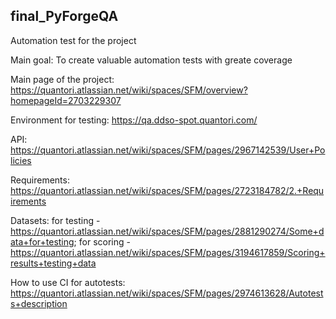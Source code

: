 ## final_PyForgeQA
Automation test for the project

Main goal: To create valuable automation tests with greate coverage

Main page of the project: https://quantori.atlassian.net/wiki/spaces/SFM/overview?homepageId=2703229307

Environment for testing:  https://qa.ddso-spot.quantori.com/

API: https://quantori.atlassian.net/wiki/spaces/SFM/pages/2967142539/User+Policies

Requirements: https://quantori.atlassian.net/wiki/spaces/SFM/pages/2723184782/2.+Requirements

Datasets: 
  for testing - https://quantori.atlassian.net/wiki/spaces/SFM/pages/2881290274/Some+data+for+testing;
  for scoring - https://quantori.atlassian.net/wiki/spaces/SFM/pages/3194617859/Scoring+results+testing+data

How to use CI for autotests: https://quantori.atlassian.net/wiki/spaces/SFM/pages/2974613628/Autotests+description


